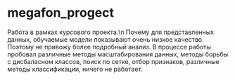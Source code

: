 # megafon_progect
Работа в рамках курсового проекта.\n
Почему для представленных данных, обучаемые модели показывают очень низкое качество.
Поэтому не привожу более подробный анализ.
В процессе работы пробовал различные методы масштабирования данных, методы борьбы с дисбаласном классов,
поиск по сетке, отбор признаков, различные методы классификации, ничего не работает.
